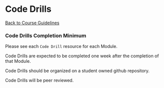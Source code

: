 # Code Drills
[Back to Course Guidelines](../../README.md#course-guidelines)

### Code Drills Completion Minimum

Please see each `Code Drill` resource for each Module. 

Code Drills are expected to be completed one week after the completion of that Module. 

Code Drills should be organized on a student owned github repository. 

Code Drills will be peer reviewed.
